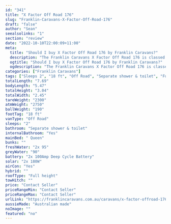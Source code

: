 ```yaml
---
id: "341"
title: "X Factor Off Road 176"
slug: "Franklin-Caravans-X-Factor-Off-Road-176"
draft: "false"
author: "Sean"
seealsolinks: "1"
section: "review"
date: "2022-10-10T22:00:09+11:00"
meta:
  title: "Should I buy X Factor Off Road 176 by Franklin Caravans?"
  description: "The Franklin Caravans X Factor Off Road 176 is classed as Off Road, and sleeps 2 people. It is Australian made and comes in at 18 ft. It generally has Separate shower & toilet."
  ogtitle: "Should I buy X Factor Off Road 176 by Franklin Caravans?"
  ogdescription: "The Franklin Caravans X Factor Off Road 176 is classed as Off Road, and sleeps 2 people. It is Australian made and comes in at 18 ft. It generally has Separate shower & toilet."
categories: ["Franklin Caravans"]
tags: ["Sleeps 2", "18 ft", "Off Road", "Separate shower & toilet", "Full height", "Price Unknown"]
totalLength: "7.69"
bodyLength: "5.47"
totalHeight: "3.04"
totalWidth: "2.45"
tareWeight: "2300"
atmWeight: "2750"
ballWeight: "190"
footTag: "18 ft"
vanType: "Off Road"
sleeps: "2"
bathroom: "Separate shower & toilet"
internalBathroom: "Yes"
mainBed: " Queen"
bunks: ""
freshWater: "2x 95"
greyWater: "90"
battery: "2x 100Amp Deep Cycle Battery"
solar: "2x 180W"
airCon: "Yes"
hybrid: ""
roofType: "Full height"
towHitch: ""
price: "Contact Seller"
priceRangeMin: "Contact Seller"
priceRangeMax: "Contact Seller"
urlLink: "https://franklincaravans.com.au/caravans/x-factor-offroad-176/"
aussieMade: "Australian made"
noImage: ""
featured: "no"
---
```

